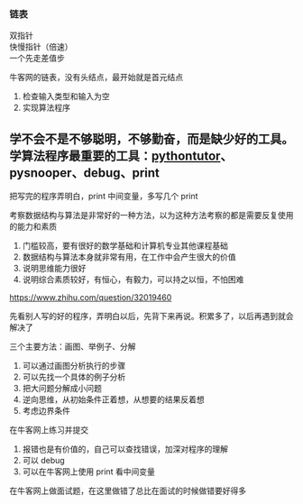 
### 链表
双指针  
快慢指针（倍速）  
一个先走差值步  


牛客网的链表，没有头结点，最开始就是首元结点  



1. 检查输入类型和输入为空
2. 实现算法程序  

## 学不会不是不够聪明，不够勤奋，而是缺少好的工具。学算法程序最重要的工具：[pythontutor](http://www.pythontutor.com/visualize.html#mode=edit)、pysnooper、debug、print   

把写完的程序弄明白，print 中间变量，多写几个 print  

考察数据结构与算法是非常好的一种方法，以为这种方法考察的都是需要反复使用的能力和素质  
1. 门槛较高，要有很好的数学基础和计算机专业其他课程基础
2. 数据结构与算法本身就非常有用，在工作中会产生很大的价值
3. 说明思维能力很好
4. 说明综合素质较好，有恒心，有毅力，可以持之以恒，不怕困难


https://www.zhihu.com/question/32019460  

先看别人写的好的程序，弄明白以后，先背下来再说。积累多了，以后再遇到就会解决了  

三个主要方法：画图、举例子、分解
1. 可以通过画图分析执行的步骤  
2. 可以先找一个具体的例子分析  
3. 把大问题分解成小问题
4. 逆向思维，从初始条件正着想，从想要的结果反着想  
5. 考虑边界条件

在牛客网上练习并提交  
1. 报错也是有价值的，自己可以查找错误，加深对程序的理解 
2. 可以 debug 
3. 可以在牛客网上使用 print 看中间变量

在牛客网上做面试题，在这里做错了总比在面试的时候做错要好得多  

